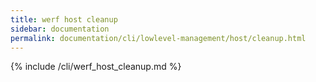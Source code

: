 ```yaml
---
title: werf host cleanup
sidebar: documentation
permalink: documentation/cli/lowlevel-management/host/cleanup.html
---
```


{% include /cli/werf_host_cleanup.md %}

